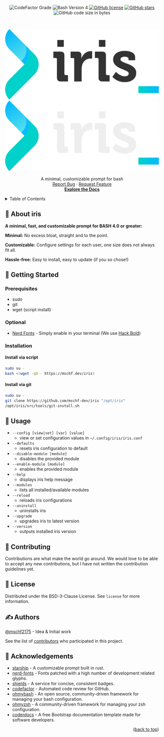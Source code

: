 <!-- trunk-ignore(markdownlint/MD041) -->
<div id="top"></div>
  <p align="center">
    <img alt="CodeFactor Grade" src="https://img.shields.io/codefactor/grade/github/mschf-dev/iris?style=for-the-badge">
    <img alt ="Bash Version 4" src="https://img.shields.io/badge/BASH-4.0%2B-blueviolet?style=for-the-badge">
    <a href="https://github.com/mschf-dev/iris/blob/main/license"><img alt="GitHub license" src="https://img.shields.io/github/license/mschf-dev/iris?style=for-the-badge"></a>
    <a href="https://github.com/mschf-dev/iris/stargazers"><img alt="GitHub stars" src="https://img.shields.io/github/stars/mschf-dev/iris?style=for-the-badge"></a>
    <img alt="GitHub code size in bytes" src="https://img.shields.io/github/languages/code-size/mschf-dev/iris?style=for-the-badge">
    <br />
  </p>
  <!-- HEADER -->
  <br />
  <div align="center">
  <p align="center">
    <a href="https://github.com/mschf-dev/iris/#gh-light-mode-only">
      <img src="/docs/img/logo_light.png"/>
    </a>
    <a href="https://github.com/mschf-dev/iris/#gh-dark-mode-only">
      <img src="/docs/img/logo_dark.png"/>
    </a>
  </p>

  <p align="center">
A minimal, customizable prompt for bash
    <br />
    <a href="https://github.com/mschf-dev/iris/issues">Report Bug</a>
    ·
    <a href="https://github.com/mschf-dev/iris/issues">Request Feature</a>
    <br />
    <a href="https://iris.mschf.dev" target="_blank"><strong>Explore the Docs</strong></a>
    <br />
    
  </p>
</div>
<!-- TABLE OF CONTENTS --> 
<details>
  <summary>Table of Contents</summary>
  <ol>
    <li><a href="#about-iris">About iris</a></li>
    <li><a href="#getting-started">Getting Started</a></li>
    <li><a href="#usage">Usage</a></li>
    <li><a href="#contributing">Contributing</a></li>
    <li><a href="#license">License</a></li>
    <li><a href="#authors">Authors</a></li>
    <li><a href="#acknowledgements">Acknowledgements</a></li>
  </ol>
</details>

<!-- ABOUT -->

## 🧐 About iris

**A minimal, fast, and customizable prompt for BASH 4.0 or greater:**

**Minimal:** No excess bloat, straight and to the point.

**Customizable:** Configure settings for each user, one size does not always fit all.

**Hassle-free:** Easy to install, easy to update (if you so chose!)

<!-- GETTING  STARTED -->

## 🚀 Getting Started

### Prerequisites

- sudo
- git
- wget (script install)

### Optional

- [Nerd Fonts](https://www.nerdfonts.com/) - Simply enable in your terminal (We use [Hack Bold](https://www.nerdfonts.com/font-downloads))

### Installation

#### Install via script

```bash
sudo su -
bash <(wget -qO - https://mschf.dev/iris)
```

#### Install via git

```bash
sudo su -
git clone https://github.com/mschf-dev/iris "/opt/iris"
/opt/iris/src/tools/git-install.sh
```

<!-- USAGE -->

## 🎈 Usage

- `--config [view|set] [var] [value]`
  - view or set configuration values in `~/.config/iris/iris.conf`
- `--defaults`
  - resets iris configuration to default
- `--disable-module [module]`
  - disables the provided module
- `--enable-module [module]`
  - enables the provided module
- `--help`
  - displays iris help message
- `--modules`
  - lists all installed/available modules
- `--reload`
  - reloads iris configurations
- `--uninstall`
  - uninstalls iris
- `--upgrade`
  - upgrades iris to latest version
- `--version`
  - outputs installed iris version

<!-- CONTRIBUTING -->

## 🤝 Contributing

Contributions are what make the world go around. We would love to be able to accept any new contributions, but I have not written the contribution guidelines yet.

<!-- LICENSE -->

## 📃 License

Distributed under the BSD-3-Clause License. See `license` for more information.

## ✍️ Authors

[@mschf2175](https://github.com/mschf2175) - Idea & Initial work

See the list of [contributors](https://github.com/mschf-dev/iris/contributors) who participated in this project.

<!-- ACKNOWLEDGEMENTS -->

## 📣 Acknowledgements

- [starship](https://github.com/starship/starship) - A customizable prompt built in rust.
- [nerd-fonts](https://github.com/ryanoasis/nerd-fonts) - Fonts patched with a high number of development related glyphs.
- [shields](https://github.com/badges/shields) - A service for concise, consistent badges.
- [codefactor](https://github.com/codefactor-io) - Automated code review for GitHub.
- [ohmybash](https://github.com/ohmybash/oh-my-bash) - An open source, community-driven framework for managing your bash configuration.
- [ohmyzsh](https://github.com/ohmyzsh/ohmyzsh) - A community-driven framework for managing your zsh configuration.
- [coderdocs](https://github.com/xriley/CoderDocs-Theme) - A free Bootstrap documentation template made for software developers.

<p align="right">(<a href="#top">back to top</a>)</p>
